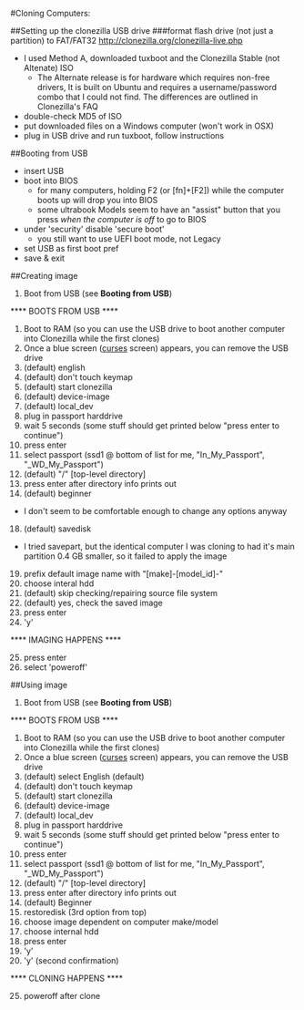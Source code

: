 #Cloning Computers:

##Setting up the clonezilla USB drive
###format flash drive (not just a partition) to FAT/FAT32
http://clonezilla.org/clonezilla-live.php

* I used Method A, downloaded tuxboot and the Clonezilla Stable (not Altenate) ISO
    - The Alternate release is for hardware which requires non-free drivers, It is built on Ubuntu and requires a username/password combo that I could not find. The differences are outlined in Clonezilla's FAQ
* double-check MD5 of ISO
* put downloaded files on a Windows computer (won't work in OSX)
* plug in USB drive and run tuxboot, follow instructions

##Booting from USB
* insert USB
* boot into BIOS
    - for many computers, holding F2 (or [fn]+[F2]) while the computer boots up will drop you into BIOS
    - some ultrabook Models seem to have an "assist" button that you press _when the computer is off_ to go to BIOS
* under 'security' disable 'secure boot'
    - you still want to use UEFI boot mode, not Legacy
* set USB as first boot pref
* save & exit

##Creating image
1. Boot from USB (see **Booting from USB**)

**** BOOTS FROM USB ****

1. Boot to RAM (so you can use the USB drive to boot another computer into Clonezilla while the first clones)
2. Once a blue screen ([curses](http://en.wikipedia.org/wiki/Curses_%28programming_library%29) screen) appears, you can remove the USB drive
7. (default) english
8. (default) don't touch keymap
9. (default) start clonezilla
10. (default) device-image
11. (default) local_dev
12. plug in passport harddrive
13. wait 5 seconds (some stuff should get printed below "press enter to continue")
14. press enter
15. select passport (ssd1 @ bottom of list for me, "In_My_Passport", "_WD_My_Passport")
16. (default) "/" [top-level directory]
17. press enter after directory info prints out
19. (default) beginner
  - I don't seem to be comfortable enough to change any options anyway
18. (default) savedisk
  - I tried savepart, but the identical computer I was cloning to had it's main partition 0.4 GB smaller, so it failed to apply the image
19. prefix default image name with "[make]-[model_id]-"
20. choose interal hdd
21. (default) skip checking/repairing source file system
22. (default) yes, check the saved image
23. press enter
24. 'y'

**** IMAGING HAPPENS ****

25. press enter
26. select 'poweroff'


##Using image
1. Boot from USB (see **Booting from USB**)

**** BOOTS FROM USB ****

1. Boot to RAM (so you can use the USB drive to boot another computer into Clonezilla while the first clones)
2. Once a blue screen ([curses](http://en.wikipedia.org/wiki/Curses_%28programming_library%29) screen) appears, you can remove the USB drive
7. (default) select English (default)
8. (default) don't touch keymap
9. (default) start clonezilla
10. (default) device-image
11. (default) local_dev
12. plug in passport harddrive
13. wait 5 seconds (some stuff should get printed below "press enter to continue")
14. press enter
15. select passport (ssd1 @ bottom of list for me, "In_My_Passport", "_WD_My_Passport")
16. (default) "/" [top-level directory]
17. press enter after directory info prints out
18. (default) Beginner
19. restoredisk (3rd option from top)
20. choose image dependent on computer make/model
21. choose internal hdd
22. press enter
23. 'y'
24. 'y' (second confirmation)

**** CLONING HAPPENS ****

25. poweroff after clone
